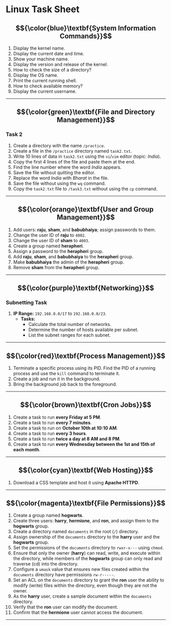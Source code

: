# Linux Task Sheet

## $${\color{blue}\textbf{System Information Commands}}$$
1. Display the kernel name.
2. Display the current date and time.
3. Show your machine name.
4. Display the version and release of the kernel.
5. How to check the size of a directory?
6. Display the OS name.
7. Print the current running shell.
8. How to check available memory?
9. Display the current username.

---

## $${\color{green}\textbf{File and Directory Management}}$$
### Task 2
1. Create a directory with the name `/practice`.
2. Create a file in the `/practice` directory named `task2.txt`.
3. Write 10 lines of data in `task2.txt` using the `vi`/`vim` editor (topic: *India*).
4. Copy the first 4 lines of the file and paste them at the end.
5. Find the line number where the word *India* appears.
6. Save the file without quitting the editor.
7. Replace the word *India* with *Bharat* in the file.
8. Save the file without using the `wq` command.
9. Copy the `task2.txt` file to `/task3.txt` without using the `cp` command.

---

## $${\color{orange}\textbf{User and Group Management}}$$
1. Add users: **raju**, **sham**, and **babubhaiya**; assign passwords to them.
2. Change the user ID of **raju** to `4002`.
3. Change the user ID of **sham** to `4003`.
4. Create a group named **herapheri**.
5. Assign a password to the **herapheri** group.
6. Add **raju**, **sham**, and **babubhaiya** to the **herapheri** group.
7. Make **babubhaiya** the admin of the **herapheri** group.
8. Remove **sham** from the **herapheri** group.

---

## $${\color{purple}\textbf{Networking}}$$
### Subnetting Task
1. **IP Range:** `192.168.0.0/17` to `192.168.0.0/23`.  
   - **Tasks:**
     - Calculate the total number of networks.
     - Determine the number of hosts available per subnet.
     - List the subnet ranges for each subnet.

---

## $${\color{red}\textbf{Process Management}}$$
1. Terminate a specific process using its PID. Find the PID of a running process and use the `kill` command to terminate it.
2. Create a job and run it in the background.
3. Bring the background job back to the foreground.

---

## $${\color{brown}\textbf{Cron Jobs}}$$
1. Create a task to run **every Friday at 5 PM**.
2. Create a task to run **every 7 minutes**.
3. Create a task to run on **October 10th at 10:10 AM**.
4. Create a task to run **every 3 hours**.
5. Create a task to run **twice a day at 8 AM and 8 PM**.
6. Create a task to run **every Wednesday between the 1st and 15th of each month**.

---

## $${\color{cyan}\textbf{Web Hosting}}$$
1. Download a CSS template and host it using **Apache HTTPD**.

---

## $${\color{magenta}\textbf{File Permissions}}$$
1. Create a group named **hogwarts**.
2. Create three users: **harry**, **hermione**, and **ron**, and assign them to the **hogwarts** group.
3. Create a directory named `documents` in the root (`/`) directory.
4. Assign ownership of the `documents` directory to the **harry** user and the **hogwarts** group.
5. Set the permissions of the `documents` directory to `rwxr-x---` using `chmod`.
6. Ensure that only the owner (**harry**) can read, write, and execute within the directory, while members of the **hogwarts** group can only read and traverse (cd) into the directory.
7. Configure a `umask` value that ensures new files created within the `documents` directory have permissions `rw-r-----`.
8. Set an ACL on the `documents` directory to grant the **ron** user the ability to modify (write) files within the directory, even though they are not the owner.
9. As the **harry** user, create a sample document within the `documents` directory.
10. Verify that the **ron** user can modify the document.
11. Confirm that the **hermione** user cannot access the document.

---

